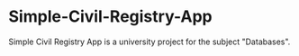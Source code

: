 # Simple-Civil-Registry-App
Simple Civil Registry App is a university project for the subject "Databases".
